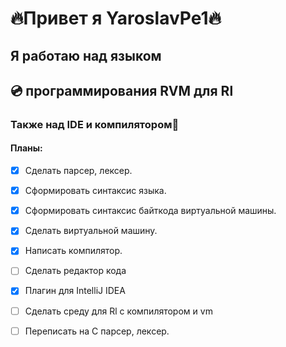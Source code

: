 #   🔥Привет я YaroslavPe1🔥

##     Я работаю над языком
##    💿 программирования RVM для Rl

### Также над IDE и компилятором🧾

#### Планы:
- [x] Сделать парсер, лексер.
- [x] Сформировать синтаксис языка.
- [x] Сформировать синтаксис байткода виртуальной машины. 
- [x] Сделать виртуальной машину.
- [x] Написать компилятор.
- [ ] Сделать редактор кода
- [x] Плагин для IntelliJ IDEA
- [ ] Сделать среду для Rl с компилятором и vm
- [ ] Переписать на C парсер, лексер.




    
